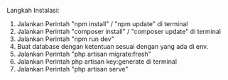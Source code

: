 Langkah Instalasi:
<ol>
    <li>Jalankan Perintah "npm install" / "npm update" di terminal</li>
    <li>Jalankan Perintah "composer install" / "composer update" di terminal </li>
    <li>Jalankan Perintah "npm run dev"</li>
    <li>Buat database dengan ketentuan sesuai dengan yang ada di env.</li>
    <li>Jalankan Perintah "php artisan migrate:fresh"</li>
    <li>Jalankan Perintah php artisan key:generate di terminal</li>
    <li>Jalankan Perintah "php artisan serve"</li>
</ol>
